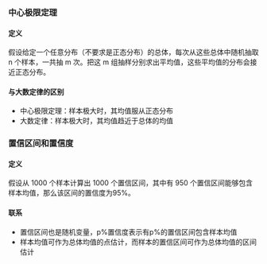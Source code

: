 ### 中心极限定理
#### 定义
假设给定一个任意分布（不要求是正态分布）的总体，每次从这些总体中随机抽取 n 个样本，一共抽 m 次。把这 m 组抽样分别求出平均值，这些平均值的分布会接近正态分布。

#### 与大数定律的区别
- 中心极限定理：样本极大时，其均值服从正态分布
- 大数定律：样本极大时，其均值趋近于总体的均值



### 置信区间和置信度
#### 定义
假设从 1000 个样本计算出 1000 个置信区间，其中有 950 个置信区间能够包含样本均值，那么该区间的置信度为95%。

#### 联系
- 置信区间也是随机变量，p%置信度表示有p%的置信区间包含样本均值
- 样本均值可作为总体均值的点估计，而样本的置信区间可作为总体均值的区间估计
